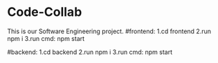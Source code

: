 # Code-Collab

This is our Software Engineering project.
#frontend:
1.cd frontend
2.run npm i
3.run cmd: npm start

#backend:
1.cd backend
2.run npm i
3.run cmd: npm start
